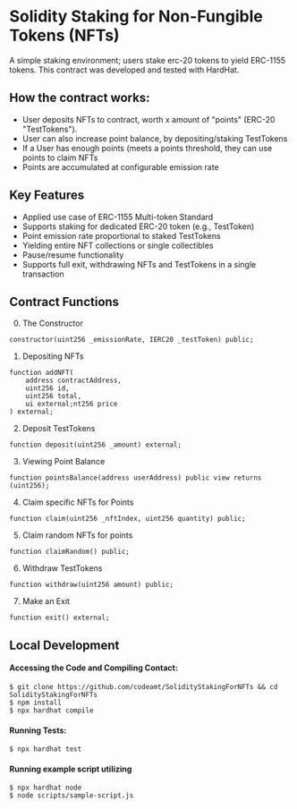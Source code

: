 # Solidity Staking for Non-Fungible Tokens (NFTs)

A simple staking environment; users stake erc-20 tokens to yield ERC-1155 tokens. This contract was developed and tested with HardHat.

## How the contract works: 

- User deposits NFTs to contract, worth x amount of "points" (ERC-20 "TestTokens").
- User can also increase point balance, by depositing/staking TestTokens
- If a User has enough points (meets a points threshold, they can use points to claim NFTs
- Points are accumulated at configurable emission rate 

## Key Features

- Applied use case of ERC-1155 Multi-token Standard 
- Supports staking for dedicated ERC-20 token (e.g., TestToken)
- Point emission rate proportional to staked TestTokens
- Yielding entire NFT collections or single collectibles
- Pause/resume functionality
- Supports full exit, withdrawing NFTs and TestTokens in a single transaction

## Contract Functions
0. The Constructor 
```
constructor(uint256 _emissionRate, IERC20 _testToken) public;
```

1. Depositing NFTs
```
function addNFT(
    address contractAddress, 
    uint256 id, 
    uint256 total, 
    ui external;nt256 price
) external;
```

2. Deposit TestTokens
```
function deposit(uint256 _amount) external;
```

3. Viewing Point Balance 
```
function pointsBalance(address userAddress) public view returns (uint256);
```

4. Claim specific NFTs for Points
```
function claim(uint256 _nftIndex, uint256 quantity) public;
```

5. Claim random NFTs for points 
```
function claimRandom() public; 
```

6. Withdraw TestTokens 
```
function withdraw(uint256 amount) public;
```

7. Make an Exit
```
function exit() external; 
```

## Local Development

#### Accessing the Code and Compiling Contact:

```
$ git clone https://github.com/codeamt/SolidityStakingForNFTs && cd SolidityStakingForNFTs
$ npm install 
$ npx hardhat compile
```

#### Running Tests:

```
$ npx hardhat test
```

#### Running example script utilizing 

```
$ npx hardhat node
$ node scripts/sample-script.js
```

